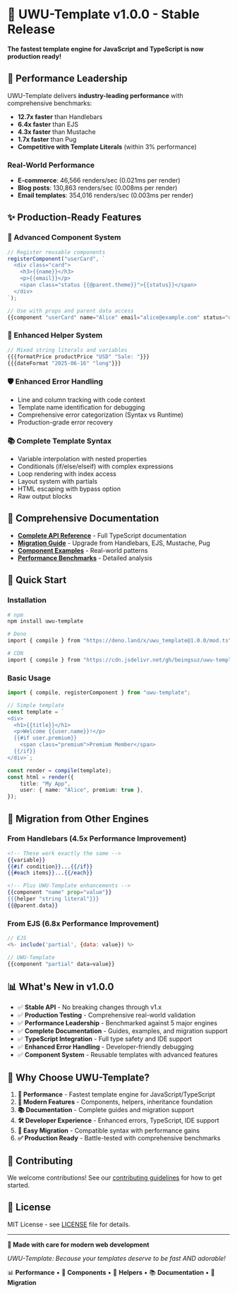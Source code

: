 # 🎉 UWU-Template v1.0.0 - Stable Release

**The fastest template engine for JavaScript and TypeScript is now production
ready!**

## 🚀 Performance Leadership

UWU-Template delivers **industry-leading performance** with comprehensive
benchmarks:

- **12.7x faster** than Handlebars
- **6.4x faster** than EJS
- **4.3x faster** than Mustache
- **1.7x faster** than Pug
- **Competitive with Template Literals** (within 3% performance)

### Real-World Performance

- **E-commerce**: 46,566 renders/sec (0.021ms per render)
- **Blog posts**: 130,863 renders/sec (0.008ms per render)
- **Email templates**: 354,016 renders/sec (0.003ms per render)

## ✨ Production-Ready Features

### 🧩 Advanced Component System

```typescript
// Register reusable components
registerComponent("userCard", `
  <div class="card">
    <h3>{{name}}</h3>
    <p>{{email}}</p>
    <span class="status {{@parent.theme}}">{{status}}</span>
  </div>
`);

// Use with props and parent data access
{{component "userCard" name="Alice" email="alice@example.com" status="online"}}
```

### 🔧 Enhanced Helper System

```typescript
// Mixed string literals and variables
{{{formatPrice productPrice "USD" "Sale: "}}}
{{{dateFormat "2025-06-16" "long"}}}
```

### 🛡️ Enhanced Error Handling

- Line and column tracking with code context
- Template name identification for debugging
- Comprehensive error categorization (Syntax vs Runtime)
- Production-grade error recovery

### 📚 Complete Template Syntax

- Variable interpolation with nested properties
- Conditionals (if/else/elseif) with complex expressions
- Loop rendering with index access
- Layout system with partials
- HTML escaping with bypass option
- Raw output blocks

## 📖 Comprehensive Documentation

- **[Complete API Reference](./docs/API_REFERENCE.md)** - Full TypeScript
  documentation
- **[Migration Guide](./docs/MIGRATION_GUIDE.md)** - Upgrade from Handlebars,
  EJS, Mustache, Pug
- **[Component Examples](./docs/COMPONENT_EXAMPLES.md)** - Real-world patterns
- **[Performance Benchmarks](./BENCHMARK_RESULTS.md)** - Detailed analysis

## 🚀 Quick Start

### Installation

```bash
# npm
npm install uwu-template

# Deno
import { compile } from "https://deno.land/x/uwu_template@1.0.0/mod.ts";

# CDN
import { compile } from "https://cdn.jsdelivr.net/gh/beingsuz/uwu-template@1.0.0/bundle.js";
```

### Basic Usage

```typescript
import { compile, registerComponent } from "uwu-template";

// Simple template
const template = `
<div>
  <h1>{{title}}</h1>
  <p>Welcome {{user.name}}!</p>
  {{#if user.premium}}
    <span class="premium">Premium Member</span>
  {{/if}}
</div>`;

const render = compile(template);
const html = render({
	title: "My App",
	user: { name: "Alice", premium: true },
});
```

## 🔄 Migration from Other Engines

### From Handlebars (4.5x Performance Improvement)

```handlebars
<!-- These work exactly the same -->
{{variable}}
{{#if condition}}...{{/if}}
{{#each items}}...{{/each}}

<!-- Plus UWU-Template enhancements -->
{{component "name" prop="value"}}
{{{helper "string literal"}}}
{{@parent.data}}
```

### From EJS (6.8x Performance Improvement)

```javascript
// EJS
<%- include('partial', {data: value}) %>

// UWU-Template  
{{component "partial" data=value}}
```

## 📊 What's New in v1.0.0

- ✅ **Stable API** - No breaking changes through v1.x
- ✅ **Production Testing** - Comprehensive real-world validation
- ✅ **Performance Leadership** - Benchmarked against 5 major engines
- ✅ **Complete Documentation** - Guides, examples, and migration support
- ✅ **TypeScript Integration** - Full type safety and IDE support
- ✅ **Enhanced Error Handling** - Developer-friendly debugging
- ✅ **Component System** - Reusable templates with advanced features

## 🎯 Why Choose UWU-Template?

1. **🚀 Performance** - Fastest template engine for JavaScript/TypeScript
2. **🧩 Modern Features** - Components, helpers, inheritance foundation
3. **📚 Documentation** - Complete guides and migration support
4. **🛠️ Developer Experience** - Enhanced errors, TypeScript, IDE support
5. **🔄 Easy Migration** - Compatible syntax with performance gains
6. **✅ Production Ready** - Battle-tested with comprehensive benchmarks

## 🤝 Contributing

We welcome contributions! See our
[contributing guidelines](./README.md#contributing) for how to get started.

## 📄 License

MIT License - see [LICENSE](./LICENSE) file for details.

---

**🦄 Made with care for modern web development**

_UWU-Template: Because your templates deserve to be fast AND adorable!_

📊 **Performance** • 🧩 **Components** • 🔧 **Helpers** • 📚 **Documentation** •
🚀 **Migration**
